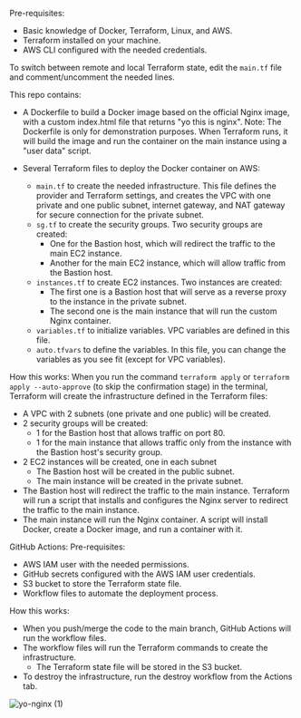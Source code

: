 Pre-requisites:
- Basic knowledge of Docker, Terraform, Linux, and AWS.
- Terraform installed on your machine.
- AWS CLI configured with the needed credentials.

To switch between remote and local Terraform state, edit the `main.tf` file and comment/uncomment the needed lines.

This repo contains:
- A Dockerfile to build a Docker image based on the official Nginx image, with a custom index.html file that returns "yo this is nginx".
  Note: The Dockerfile is only for demonstration purposes. When Terraform runs, it will build the image and run the container on the main instance using a "user data" script.

- Several Terraform files to deploy the Docker container on AWS:
  - `main.tf` to create the needed infrastructure.
    This file defines the provider and Terraform settings, and creates the VPC with one private and one public subnet, internet gateway, and NAT gateway for secure connection for the private subnet.
  - `sg.tf` to create the security groups.
    Two security groups are created:
    - One for the Bastion host, which will redirect the traffic to the main EC2 instance.
    - Another for the main EC2 instance, which will allow traffic from the Bastion host.
  - `instances.tf` to create EC2 instances.
    Two instances are created:
    - The first one is a Bastion host that will serve as a reverse proxy to the instance in the private subnet.
    - The second one is the main instance that will run the custom Nginx container.
  - `variables.tf` to initialize variables.
    VPC variables are defined in this file.
  - `auto.tfvars` to define the variables.
    In this file, you can change the variables as you see fit (except for VPC variables).

How this works:
When you run the command `terraform apply` or `terraform apply --auto-approve` (to skip the confirmation stage) in the terminal, Terraform will create the infrastructure defined in the Terraform files:
- A VPC with 2 subnets (one private and one public) will be created.
- 2 security groups will be created:
  - 1 for the Bastion host that allows traffic on port 80.
  - 1 for the main instance that allows traffic only from the instance with the Bastion host's security group.
- 2 EC2 instances will be created, one in each subnet
  - The Bastion host will be created in the public subnet.
  - The main instance will be created in the private subnet.
- The Bastion host will redirect the traffic to the main instance.
  Terraform will run a script that installs and configures the Nginx server to redirect the traffic to the main instance.
- The main instance will run the Nginx container.
  A script will install Docker, create a Docker image, and run a container with it.

GitHub Actions:
Pre-requisites:
- AWS IAM user with the needed permissions.
- GitHub secrets configured with the AWS IAM user credentials.
- S3 bucket to store the Terraform state file.
- Workflow files to automate the deployment process.

How this works:
- When you push/merge the code to the main branch, GitHub Actions will run the workflow files.
- The workflow files will run the Terraform commands to create the infrastructure.
  - The Terraform state file will be stored in the S3 bucket.
- To destroy the infrastructure, run the destroy workflow from the Actions tab.

![yo-nginx (1)](https://github.com/user-attachments/assets/83ef56d5-df4a-4bc8-845f-6789efbb8c92)
